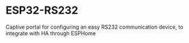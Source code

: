 # ESP32-RS232
Captive portal for configuring an easy RS232 communication device, to integrate with HA through ESPHome
